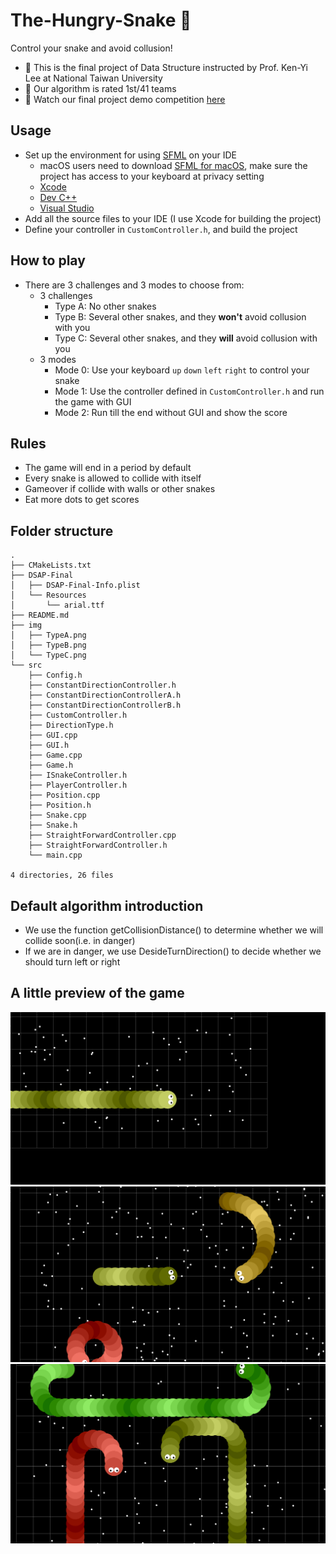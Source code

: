 # The-Hungry-Snake 🐍

Control your snake and avoid collusion!

- 🌴 This is the final project of Data Structure instructed by Prof. Ken-Yi Lee at National Taiwan University
- 🥇 Our algorithm is rated 1st/41 teams
- 🎥 Watch our final project demo competition [here](https://www.youtube.com/watch?v=RwqK-bDCWtg&ab_channel=FeisLee)

## Usage

- Set up the environment for using [SFML](https://www.sfml-dev.org/) on your IDE
  - macOS users need to download [SFML for macOS](https://www.sfml-dev.org/download/sfml/2.5.1/), make sure the project has access to your keyboard at privacy setting
  - [Xcode](https://blog.csdn.net/ilovestarbucks/article/details/124425801)
  - [Dev C++](https://programming727.pixnet.net/blog/post/24516428-c++-%E8%A8%AD%E7%BD%AE-sfml-dev-c++)
  - [Visual Studio](http://n.sfs.tw/content/index/14725#azm)
- Add all the source files to your IDE (I use Xcode for building the project)
- Define your controller in `CustomController.h`, and build the project

## How to play

- There are 3 challenges and 3 modes to choose from:
  - 3 challenges
    - Type A: No other snakes
    - Type B: Several other snakes, and they **won't** avoid collusion with you
    - Type C: Several other snakes, and they **will**  avoid collusion with you
  - 3 modes
    - Mode 0: Use your keyboard `up` `down` `left` `right` to control your snake
    - Mode 1: Use the controller defined in `CustomController.h` and run the game with GUI
    - Mode 2: Run till the end without GUI and show the score

## Rules

- The game will end in a period by default
- Every snake is allowed to collide with itself
- Gameover if collide with walls or other snakes
- Eat more dots to get scores

## Folder structure

``` shell
.
├── CMakeLists.txt
├── DSAP-Final
│   ├── DSAP-Final-Info.plist
│   └── Resources
│       └── arial.ttf
├── README.md
├── img
│   ├── TypeA.png
│   ├── TypeB.png
│   └── TypeC.png
└── src
    ├── Config.h
    ├── ConstantDirectionController.h
    ├── ConstantDirectionControllerA.h
    ├── ConstantDirectionControllerB.h
    ├── CustomController.h
    ├── DirectionType.h
    ├── GUI.cpp
    ├── GUI.h
    ├── Game.cpp
    ├── Game.h
    ├── ISnakeController.h
    ├── PlayerController.h
    ├── Position.cpp
    ├── Position.h
    ├── Snake.cpp
    ├── Snake.h
    ├── StraightForwardController.cpp
    ├── StraightForwardController.h
    └── main.cpp

4 directories, 26 files
```

## Default algorithm introduction

- We use the function getCollisionDistance() to determine whether we will collide soon(i.e. in danger)
- If we are in danger, we use DesideTurnDirection() to decide whether we should turn left or right

## A little preview of the game

![TypeA](./img/TypeA.png)
![TypeB](./img/TypeB.png)
![TypeB](./img/TypeC.png)
